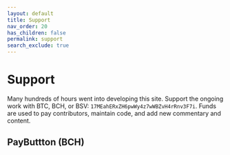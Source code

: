 ```yaml
---
layout: default
title: Support
nav_order: 20
has_children: false
permalink: support
search_exclude: true
---
```


# Support

Many hundreds of hours went into developing this site. Support the ongoing work with BTC, BCH, or BSV: <code>17MEahERxZH6pwWy4z7wWBZvH4rRnv3F7i</code>. Funds are used to pay contributors, maintain code, and add new commentary and content.

## PayButtton (BCH)

<script src="https://unpkg.com/@paybutton/paybutton@1.0.2/dist/paybutton.js"></script>
<div class="paybutton" to="qpz6g6f9xqx8ja7s2hn623lprpqmd4arncwz7ftfg0"></div>
